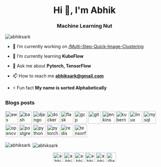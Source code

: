 <h1 align="center">Hi 👋, I'm Abhik</h1>
<h3 align="center">Machine Learning Nut</h3>

<p align="left"> <img src="https://komarev.com/ghpvc/?username=abhiksark" alt="abhiksark" /> </p>

- 🔭 I’m currently working on [/Multi-Step-Quick-Image-Clustering](https://github.com/abhiksark/Multi-Step-Quick-Image-Clustering)

- 🌱 I’m currently learning **KubeFlow**

- 💬 Ask me about **Pytorch, TensorFlow**

- 📫 How to reach me **abhiksark@gmail.com** 


- ⚡ Fun fact **My name is sorted Alphabetically**

### Blogs posts
<!-- BLOG-POST-LIST:START -->
<!-- BLOG-POST-LIST:END -->

<p align="left"><img src="https://devicons.github.io/devicon/devicon.git/icons/amazonwebservices/amazonwebservices-original-wordmark.svg" alt="aws" width="40" height="40"/> <img src="https://www.vectorlogo.zone/logos/gnu_bash/gnu_bash-icon.svg" alt="bash" width="40" height="40"/> <img src="https://devicons.github.io/devicon/devicon.git/icons/django/django-original.svg" alt="django" width="40" height="40"/> <img src="https://devicons.github.io/devicon/devicon.git/icons/docker/docker-original-wordmark.svg" alt="docker" width="40" height="40"/> <img src="https://www.vectorlogo.zone/logos/pocoo_flask/pocoo_flask-icon.svg" alt="flask" width="40" height="40"/> <img src="https://www.vectorlogo.zone/logos/google_cloud/google_cloud-icon.svg" alt="gcp" width="40" height="40"/> <img src="https://www.vectorlogo.zone/logos/git-scm/git-scm-icon.svg" alt="git" width="40" height="40"/> <img src="https://www.vectorlogo.zone/logos/jenkins/jenkins-icon.svg" alt="jenkins" width="40" height="40"/> <img src="https://www.vectorlogo.zone/logos/kubernetes/kubernetes-icon.svg" alt="kubernetes" width="40" height="40"/> <img src="https://devicons.github.io/devicon/devicon.git/icons/linux/linux-original.svg" alt="linux" width="40" height="40"/> <img src="https://devicons.github.io/devicon/devicon.git/icons/mysql/mysql-original-wordmark.svg" alt="mysql" width="40" height="40"/> <img src="https://www.vectorlogo.zone/logos/opencv/opencv-icon.svg" alt="opencv" width="40" height="40"/> <img src="https://devicons.github.io/devicon/devicon.git/icons/postgresql/postgresql-original-wordmark.svg" alt="postgresql" width="40" height="40"/> <img src="https://devicons.github.io/devicon/devicon.git/icons/python/python-original.svg" alt="python" width="40" height="40"/> <img src="https://www.vectorlogo.zone/logos/pytorch/pytorch-icon.svg" alt="pytorch" width="40" height="40"/> <img src="https://devicons.github.io/devicon/devicon.git/icons/redis/redis-original-wordmark.svg" alt="redis" width="40" height="40"/> <img src="https://www.vectorlogo.zone/logos/tensorflow/tensorflow-icon.svg" alt="tensorflow" width="40" height="40"/></p><p><img align="left" src="https://github-readme-stats.vercel.app/api/top-langs/?username=abhiksark&layout=compact&hide=html" alt="abhiksark" /></p>

<p>&nbsp;<img align="center" src="https://github-readme-stats.vercel.app/api?username=abhiksark&show_icons=true" alt="abhiksark" /></p>

<p align="center">
<a href="https://dev.to/abhiksark" target="blank"><img align="center" src="https://cdn.jsdelivr.net/npm/simple-icons@3.0.1/icons/dev-dot-to.svg" alt="abhiksark" height="30" width="30" /></a>
<a href="https://twitter.com/abhiksark" target="blank"><img align="center" src="https://cdn.jsdelivr.net/npm/simple-icons@3.0.1/icons/twitter.svg" alt="abhiksark" height="30" width="30" /></a>
<a href="https://linkedin.com/in/abhiksark" target="blank"><img align="center" src="https://cdn.jsdelivr.net/npm/simple-icons@3.0.1/icons/linkedin.svg" alt="abhiksark" height="30" width="30" /></a>
<a href="https://stackoverflow.com/users/abhiksark" target="blank"><img align="center" src="https://cdn.jsdelivr.net/npm/simple-icons@3.0.1/icons/stackoverflow.svg" alt="abhiksark" height="30" width="30" /></a>
<a href="https://kaggle.com/abhiksark" target="blank"><img align="center" src="https://cdn.jsdelivr.net/npm/simple-icons@3.0.1/icons/kaggle.svg" alt="abhiksark" height="30" width="30" /></a>
<a href="https://medium.com/@abhiksark" target="blank"><img align="center" src="https://cdn.jsdelivr.net/npm/simple-icons@3.0.1/icons/medium.svg" alt="@abhiksark" height="30" width="30" /></a>
</p>
